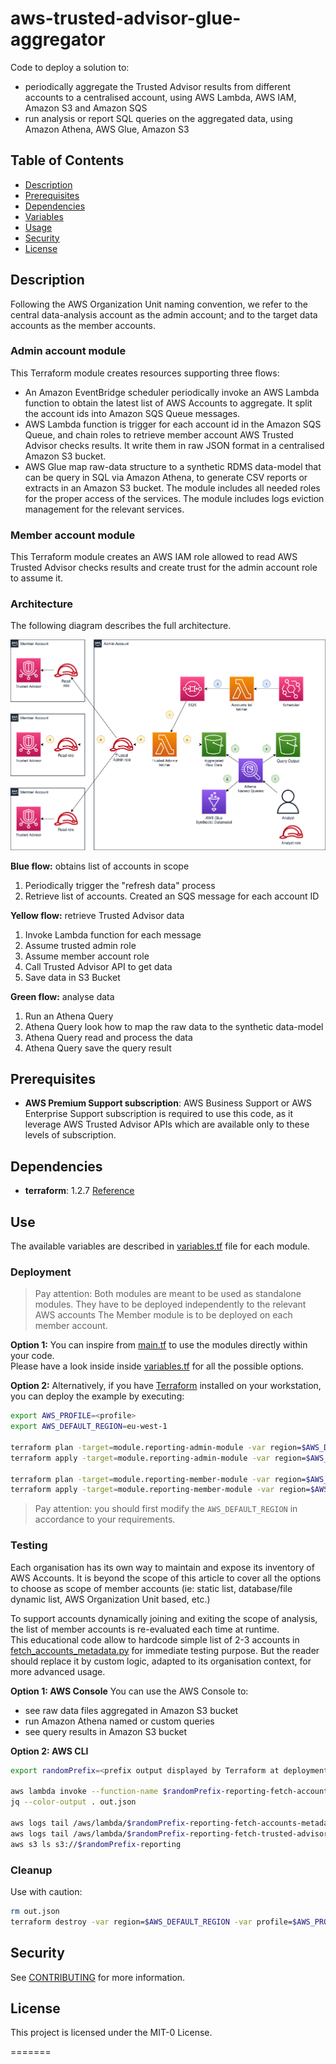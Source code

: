 # aws-trusted-advisor-glue-aggregator

Code to deploy a solution to:
- periodically aggregate the Trusted Advisor results from different accounts to a centralised account, using AWS Lambda, AWS IAM, Amazon S3 and Amazon SQS 
- run analysis or report SQL queries on the aggregated data, using Amazon Athena, AWS Glue, Amazon S3

 ## Table of Contents

- [Description](#description)
- [Prerequisites](#prerequisites)
- [Dependencies](#dependencies)
- [Variables](#variables)
- [Usage](#usage)
- [Security](#security)
- [License](#license)

## Description

Following the AWS Organization Unit naming convention, we refer to the central data-analysis account as the admin account; and to the target data accounts as the member accounts.

### Admin account module
This Terraform module creates resources supporting three flows:
- An Amazon EventBridge scheduler periodically invoke an AWS Lambda function to obtain the latest list of AWS Accounts to aggregate. It split the account ids into Amazon SQS Queue messages.
- AWS Lambda function is trigger for each account id in the Amazon SQS Queue, and chain roles to retrieve member account AWS Trusted Advisor checks results. It write them in raw JSON format in a centralised Amazon S3 bucket.
- AWS  Glue map raw-data structure to a synthetic RDMS data-model that can be query in SQL via Amazon Athena, to generate CSV reports or extracts in an Amazon S3 bucket. 
The module includes all needed roles for the proper access of the services.
The module includes logs eviction management for the relevant services.

### Member account module

This Terraform module creates an AWS IAM role allowed to read AWS Trusted Advisor checks results and create trust for the admin account role to assume it.

### Architecture
The following diagram describes the full architecture.

![Diagram](.images/TrustedAdvisor.png)

**Blue flow:** obtains list of accounts in scope
1. Periodically trigger the "refresh data" process
2. Retrieve list of accounts. Created an SQS message for each account ID

**Yellow flow:** retrieve Trusted Advisor data 
1. Invoke Lambda function for each message 
2. Assume trusted admin role
3. Assume member account role
4. Call Trusted Advisor API to get data
5. Save data in S3 Bucket

**Green flow:** analyse data
1. Run an Athena Query
2. Athena Query look how to map the raw data to the synthetic data-model
3. Athena Query read and process the data
4. Athena Query save the query result


## Prerequisites
 
* **AWS Premium Support subscription**: 
AWS Business Support or AWS Enterprise Support subscription is required to use this code, as it leverage AWS Trusted Advisor APIs which are available only to these levels of subscription.

## Dependencies

* **terraform**: 1.2.7 [Reference](https://github.com/hashicorp/terraform)

## Use

The available variables are described in [variables.tf](./variables.tf) file for each module.

### Deployment

> Pay attention:
Both modules are meant to be used as standalone modules. They have to be deployed independently to the relevant AWS accounts
The Member module is to be deployed on each member account. 

**Option 1:**
You can inspire from [main.tf](./main.tf) to use the modules directly within your code.    
Please have a look inside inside [variables.tf](./variables.tf) for all the possible options.

**Option 2:**
Alternatively, if you have [Terraform](https://www.terraform.io/) installed on your workstation, you can deploy the example by executing:

```bash
export AWS_PROFILE=<profile>
export AWS_DEFAULT_REGION=eu-west-1

terraform plan -target=module.reporting-admin-module -var region=$AWS_DEFAULT_REGION -var profile=$AWS_PROFILE
terraform apply -target=module.reporting-admin-module -var region=$AWS_DEFAULT_REGION -var profile=$AWS_PROFILE

terraform plan -target=module.reporting-member-module -var region=$AWS_DEFAULT_REGION -var profile=$AWS_PROFILE
terraform apply -target=module.reporting-member-module -var region=$AWS_DEFAULT_REGION -var profile=$AWS_PROFILE
```

> Pay attention:
you should first modify the `AWS_DEFAULT_REGION` in accordance to your requirements.

### Testing

Each organisation has its own way to maintain and expose its inventory of AWS Accounts.
It is beyond the scope of this article to cover all the options to choose as scope of member accounts (ie: static list, database/file dynamic list, AWS Organization Unit based, etc.)

To support accounts dynamically joining and exiting the scope of analysis, the list of member accounts is re-evaluated each time at runtime.   
This educational code allow to hardcode simple list of 2-3 accounts in [fetch_accounts_metadata.py](./modules/reporting-admin-module/src/lambda/functions/fetch_accounts_metadata/fetch_accounts_metadata.py) for immediate testing purpose. 
But the reader should replace it by custom logic, adapted to its organisation context, for more advanced usage.

**Option 1: AWS Console**
You can use the AWS Console to:
- see raw data files aggregated in Amazon S3 bucket
- run Amazon Athena named or custom queries
- see query results in Amazon S3 bucket

**Option 2: AWS CLI**

```bash
export randomPrefix=<prefix output displayed by Terraform at deployment>

aws lambda invoke --function-name $randomPrefix-reporting-fetch-accounts-metadata:LIVE out.json
jq --color-output . out.json

aws logs tail /aws/lambda/$randomPrefix-reporting-fetch-accounts-metadata
aws logs tail /aws/lambda/$randomPrefix-reporting-fetch-trusted-advisor
aws s3 ls s3://$randomPrefix-reporting
```

### Cleanup

Use with caution:

```bash
rm out.json
terraform destroy -var region=$AWS_DEFAULT_REGION -var profile=$AWS_PROFILE
```

## Security

See [CONTRIBUTING](CONTRIBUTING.md) for more information.

## License

This project is licensed under the MIT-0 License.

=======

